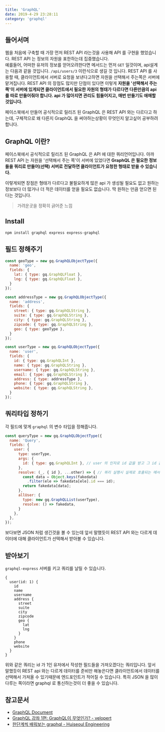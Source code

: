 ```yaml
---
title: 'GraphQL'
date: 2019-4-29 23:28:11
category: 'graphql'
---
```

    
## 들어서며

웹을 처음에 구축할 때 가장 먼저 REST API 라는것을 사용해 API 를 구현을 했었습니다. REST API 는 정보의 자원을 표한하는데 집중했습니다.  
예를들어, 어떠한 유저의 정보를 얻어오려한다면 메서드는 먼저 `GET` 일것이며, api설계는 다음과 같을 것입니다. `/api/users/3` 이런식으로 생길 것 입니다. REST API 를 사용할 때, 클라이언트에서 서버로 요청을 보낸다고하면 자원을 선택해서 주는쪽은 서버에 맡겨집니다. REST API 의 장점도 많지만 단점이 있다면 이렇게 **자원을 '선택해서 주는 쪽'이 서버에 있게되면 클라이언트에서 필요한 자원의 형태가 다르다면 다른만큼의 api 를 따로 만들어줘야 합니다. api 가 많아지면 관리도 힘들어지고, 매번 만들기도 애매할 것입니다.**

페이스북에서 만들어 공식적으로 릴리즈 된 GraphQL 은 REST API 와는 다르다고 하는데, 구체적으로 왜 다른지 GraphQL 을 써야하는상황이 무엇인지 알고싶어 공부하려합니다.

## GraphQL 이란?

페이스북에서 공식적으로 릴리즈 된 GraphQL 은 API 에 대한 쿼리언어입니다. 아까 REST API 는 자원을 '선택해서 주는 쪽'이 서버에 있었다면 **GraphQL 은 필요한 정보들을 쿼리로 만들어(선택) 서버로 전달하면 클라이언트가 요청한 형태로 받을 수 있습니다.**

이렇게되면 장점은 형태가 다르다고 불필요하게 많은 api 가 생성될 필요도 없고 원하는 정보보다 더 많거나 더 적은 데이터를 얻을 필요도 없습니다. 딱 원하는 만큼 얻으면 된다는 것입니다.

> 가려운곳을 정확히 긁어준 느낌

## Install

```bash
npm install graphql express express-graphql
```

## 필드 정해주기
```js
const geoType = new gq.GraphQLObjectType({
  name: 'geo',
  fields: {
    lat: { type: gq.GraphQLFloat },
    lng: { type: gq.GraphQLFloat },
  }
});
```
```js
const addressType = new gq.GraphQLObjectType({
  name: 'address',
  fields: {
    street: { type: gq.GraphQLString },
    suite: { type: gq.GraphQLString },
    city: { type: gq.GraphQLString },
    zipcode: { type: gq.GraphQLString },
    geo: { type: geoType },
  }
});
```
```js
const userType = new gq.GraphQLObjectType({
  name: 'user',
  fields: {
    id: { type: gq.GraphQLInt },
    name: { type: gq.GraphQLString },
    username: { type: gq.GraphQLString },
    email: { type: gq.GraphQLString },
    address: { type: addressType },
    phone: { type: gq.GraphQLString },
    website: { type: gq.GraphQLString },
  }
});
```

## 쿼리타입 정하기

각 필드에 맞게 `graphql` 의 변수 타입을 정해줍니다.

```js
const queryType = new gq.GraphQLObjectType({
  name: 'Query',
  fields: {
    user: {
      type: userType,
      args: {
        id: { type: gq.GraphQLInt }, // user 의 인자로 id 값을 받고 그 id 값의 타입은 Int
      },
      resolve: (_, { id }, ...other) => { // 쿼리 실행시 실제로 호출되는 메서드
        const data = Object.keys(fakedata)
          .filter(ele => fakedata[ele].id === id);
        return fakedata[data];
      },
      allUser: {
        type: new gq.GraphQLList(userType),
        resolve: () => fakedata,
      }
    },
  },
});
```
 보다보면 JSON 처럼 생긴것을 볼 수 있는데 앞서 말했듯이 REST API 와는 다르게 데이터에 대해 클라이언트가 선택해서 받아볼 수 있습니다.

## 받아보기
`graphql-express` 서버를 키고 쿼리를 날릴 수 있습니다.

```
{
  user(id: 1) {
    id
    name
    username
    address {
      street
      suite
      city
      zipcode
      geo {
        lat
        lng
      }
    }
    phone
    website
  }
}
```
위와 같은 쿼리는 id 가 1인 유저에서 작성한 필드들을 가져오겠다는 쿼리입니다. 앞서 말했듯이 REST api 와는 다르게 데이터를 준비만 해놓은다면 클라이언트에서 데이터를 선택해서 가져올 수 있기때문에 엔드포인트가 적어질 수 있습니다. 특히 JSON 을 많이 다루는 쪽이라면 graphql 로 통신하는것이 더 좋을 수 있습니다.


## 참고문서

* [GraphQL Document](https://graphql.org/learn/queries/#fields)
* [GraphQL 강좌 1편: GraphQL이 무엇인가? - velopert](https://velopert.com/2318)
* [한단계씩 배워보는 graphql - Huiseoul Engineering](https://engineering.huiseoul.com/%ED%95%9C-%EB%8B%A8%EA%B3%84%EC%94%A9-%EB%B0%B0%EC%9B%8C%EB%B3%B4%EB%8A%94-graphql-421ed6215008)
